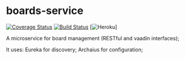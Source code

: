 # boards-service
[![Coverage Status](https://coveralls.io/repos/github/Task-Board/boards-service/badge.svg?branch=master)](https://coveralls.io/github/Task-Board/boards-service?branch=master)  [![Build Status](https://travis-ci.org/Task-Board/boards-service.svg?branch=master)](https://travis-ci.org/Task-Board/boards-service)  [![Heroku](http://heroku-badge.herokuapp.com/?app=task-boards-board-service&style=flat&svg=1&root=index.html)]




A microservice for board management (RESTful and vaadin interfaces);

It uses:
Eureka for discovery;
Archaius for configuration;


